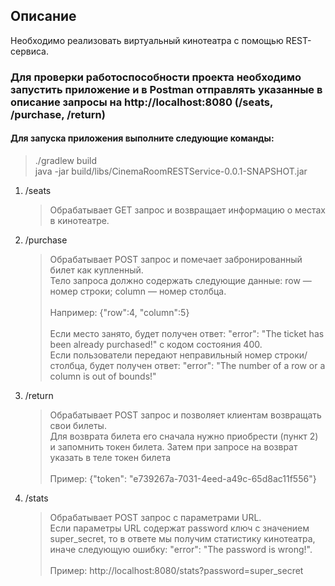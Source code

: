 ## Описание

Необходимо реализовать виртуальный кинотеатра с помощью REST-сервиса.

### Для проверки работоспособности проекта необходимо запустить приложение и в Postman отправлять указанные в описание запросы на http://localhost:8080 (/seats, /purchase, /return)

#### Для запуска приложения выполните следующие команды:
>./gradlew build <br> java -jar build/libs/CinemaRoomRESTService-0.0.1-SNAPSHOT.jar

1) /seats 
   >Обрабатывает GET запрос и возвращает информацию о местах в кинотеатре.
2) /purchase 
   >Обрабатывает POST запрос и помечает забронированный билет как купленный.  
   Тело запроса должно содержать следующие данные: row — номер строки; column — номер столбца.<br><br>
   Например: {"row":4, "column":5} <br><br>
   Если место занято, будет получен ответ: "error": "The ticket has been already purchased!" с кодом состояния 400.  
   Если пользователи передают неправильный номер строки/столбца, будет получен ответ: "error": "The number of a row or a column is out of bounds!"  
3) /return
   >Обрабатывает POST запрос и позволяет клиентам возвращать свои билеты.</br>
   > Для возврата билета его сначала нужно приобрести (пункт 2) и запомнить токен билета.
   > Затем при запросе на возврат указать в теле токен билета<br><br>
   > Пример: {"token": "e739267a-7031-4eed-a49c-65d8ac11f556"}
4) /stats
   >Обрабатывает POST запрос с параметрами URL.</br>
   > Если параметры URL содержат password ключ с значением  super_secret, то в ответе мы получим статистику кинотеатра, иначе следующую ошибку: "error": "The password is wrong!".<br><br>
   > Пример: http://localhost:8080/stats?password=super_secret
